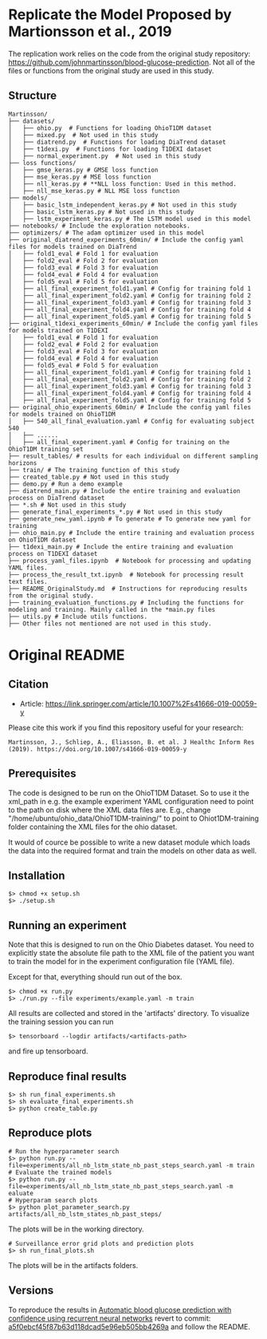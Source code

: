 # Replicate the Model Proposed by Martionsson et al., 2019

The replication work relies on the code from the original study repository: https://github.com/johnmartinsson/blood-glucose-prediction. Not all of the files or functions from the original study are used in this study.

## Structure

```
Martinsson/
├── datasets/
│   ├── ohio.py  # Functions for loading OhioT1DM dataset
│   ├── mixed.py  # Not used in this study
│   ├── diatrend.py  # Functions for loading DiaTrend dataset
│   ├── t1dexi.py  # Functions for loading T1DEXI dataset
│   ├── normal_experiment.py  # Not used in this study
├── loss functions/
│   ├── gmse_keras.py # GMSE loss function
│   ├── mse_keras.py # MSE loss function
│   ├── nll_keras.py # **NLL loss function: Used in this method.
│   ├── nll_mse_keras.py # NLL MSE loss function
├── models/
│   ├── basic_lstm_independent_keras.py # Not used in this study
│   ├── basic_lstm_keras.py # Not used in this study
│   ├── lstm_experiment_keras.py # The LSTM model used in this model
├── notebooks/ # Include the exploration notebooks.
├── optimizers/ # The adam optimizer used in this model
├── original_diatrend_experiments_60min/ # Include the config yaml files for models trained on DiaTrend
│   ├── fold1_eval # Fold 1 for evaluation
│   ├── fold2_eval # Fold 2 for evaluation
│   ├── fold3_eval # Fold 3 for evaluation
│   ├── fold4_eval # Fold 4 for evaluation
│   ├── fold5_eval # Fold 5 for evaluation
│   ├── all_final_experiment_fold1.yaml # Config for training fold 1
│   ├── all_final_experiment_fold2.yaml # Config for training fold 2
│   ├── all_final_experiment_fold3.yaml # Config for training fold 3
│   ├── all_final_experiment_fold4.yaml # Config for training fold 4
│   ├── all_final_experiment_fold5.yaml # Config for training fold 5
├── original_t1dexi_experiments_60min/ # Include the config yaml files for models trained on T1DEXI
│   ├── fold1_eval # Fold 1 for evaluation
│   ├── fold2_eval # Fold 2 for evaluation
│   ├── fold3_eval # Fold 3 for evaluation
│   ├── fold4_eval # Fold 4 for evaluation
│   ├── fold5_eval # Fold 5 for evaluation
│   ├── all_final_experiment_fold1.yaml # Config for training fold 1
│   ├── all_final_experiment_fold2.yaml # Config for training fold 2
│   ├── all_final_experiment_fold3.yaml # Config for training fold 3
│   ├── all_final_experiment_fold4.yaml # Config for training fold 4
│   ├── all_final_experiment_fold5.yaml # Config for training fold 5
├── original_ohio_experiments_60min/ # Include the config yaml files for models trained on OhioT1DM
│   ├── 540_all_final_evaluation.yaml # Config for evaluating subject 540
│   ├── ......
│   ├── all_final_experiment.yaml # Config for training on the OhioT1DM training set
├── result_tables/ # results for each individual on different sampling horizons
├── train/ # The training function of this study
├── created_table.py # Not used in this study
├── demo.py # Run a demo example
├── diatrend_main.py # Include the entire training and evaluation process on DiaTrend dataset
├── *.sh # Not used in this study
├── generate_final_experiments_*.py # Not used in this study
├── generate_new_yaml.ipynb # To generate # To generate new yaml for training
├── ohio_main.py # Include the entire training and evaluation process on OhioT1DM dataset
├── t1dexi_main.py # Include the entire training and evaluation process on T1DEXI dataset
├── process_yaml_files.ipynb  # Notebook for processing and updating YAML files.
├── process_the_result_txt.ipynb  # Notebook for processing result text files.
├── README_OriginalStudy.md  # Instructions for reproducing results from the original study.
├── training_evaluation_functions.py # Including the functions for modeling and training. Mainly called in the *main.py files
├── utils.py # Include utils functions.
├── Other files not mentioned are not used in this study.
```


# Original README

## Citation

- Article: https://link.springer.com/article/10.1007%2Fs41666-019-00059-y

Please cite this work if you find this repository useful for your research:

    Martinsson, J., Schliep, A., Eliasson, B. et al. J Healthc Inform Res (2019). https://doi.org/10.1007/s41666-019-00059-y

## Prerequisites
The code is designed to be run on the OhioT1DM Dataset. So to use it the xml_path in e.g. the example experiment YAML configuration need to point to the path on disk where the XML data files are. E.g., change "/home/ubuntu/ohio_data/OhioT1DM-training/" to point to Ohiot1DM-training folder containing the XML files for the ohio dataset.

It would of cource be possible to write a new dataset module which loads the data into the required format and train the models on other data as well.

## Installation
    $> chmod +x setup.sh
    $> ./setup.sh

## Running an experiment
Note that this is designed to run on the Ohio Diabetes dataset. You need to
explicitly state the absolute file path to the XML file of the patient you want
to train the model for in the experiment configuration file (YAML file).

Except for that, everything should run out of the box.

    $> chmod +x run.py
    $> ./run.py --file experiments/example.yaml -m train

All results are collected and stored in the 'artifacts' directory. To visualize the training session you can run

    $> tensorboard --logdir artifacts/<artifacts-path>

and fire up tensorboard.

## Reproduce final results

    $> sh run_final_experiments.sh
    $> sh evaluate_final_experiments.sh
    $> python create_table.py

## Reproduce plots

    # Run the hyperparameter search
    $> python run.py --file=experiments/all_nb_lstm_state_nb_past_steps_search.yaml -m train
    # Evaluate the trained models
    $> python run.py --file=experiments/all_nb_lstm_state_nb_past_steps_search.yaml -m ealuate
    # Hyperparam search plots
    $> python plot_parameter_search.py artifacts/all_nb_lstm_states_nb_past_steps/

The plots will be in the working directory.
    
    # Surveillance error grid plots and prediction plots
    $> sh run_final_plots.sh
    
The plots will be in the artifacts folders.

## Versions

To reproduce the results in [Automatic blood glucose prediction with confidence
using recurrent neural networks](http://ceur-ws.org/Vol-2148/paper10.pdf) revert to commit: [a5f0ebcf45f87b63d118dcad5e96eb505bb4269a](https://github.com/johnmartinsson/blood-glucose-prediction/commit/a5f0ebcf45f87b63d118dcad5e96eb505bb4269a) and follow the README.
